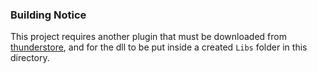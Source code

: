 ﻿### Building Notice
This project requires another plugin that must be downloaded from [thunderstore](https://gtfo.thunderstore.io/package/Panthr75/CheatMenuAPI/), and for the dll to be put inside a created `Libs` folder in this directory.